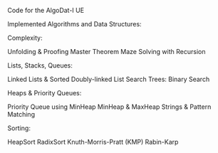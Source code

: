 Code for the AlgoDat-I UE

Implemented Algorithms and Data Structures:

Complexity:

Unfolding & Proofing
Master Theorem
Maze Solving with Recursion

Lists, Stacks, Queues:

Linked Lists & Sorted Doubly-linked List
Search Trees:
Binary Search

Heaps & Priority Queues:

Priority Queue using MinHeap
MinHeap & MaxHeap
Strings & Pattern Matching

Sorting:

HeapSort
RadixSort
Knuth-Morris-Pratt (KMP)
Rabin-Karp



